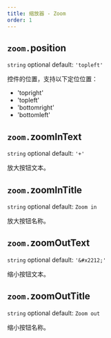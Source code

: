 ```yaml
---
title: 缩放器 - Zoom
order: 1
---
```


## `zoom.`position

`string` optional default: `'topleft'`

控件的位置，支持以下定位位置：

- 'topright'
- 'topleft'
- 'bottomright'
- 'bottomleft'

## `zoom.`zoomInText

`string` optional default: `'+'`

放大按钮文本。

## `zoom.`zoomInTitle

`string` optional default: `Zoom in`

放大按钮名称。

## `zoom.`zoomOutText

`string` optional default: `'&#x2212;'`

缩小按钮文本。

## `zoom.`zoomOutTitle

`string` optional default: `Zoom out`

缩小按钮名称。
